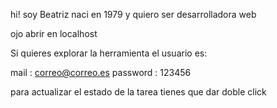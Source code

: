 hi! soy Beatriz
naci en 1979
y quiero ser desarrolladora web


ojo abrir en localhost

Si quieres explorar la herramienta el usuario es:

mail : correo@correo.es
password : 123456

para actualizar el estado de la tarea tienes que dar doble click
